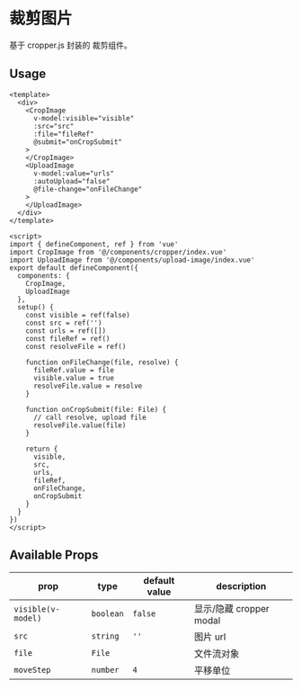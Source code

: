 # 裁剪图片
基于 cropper.js 封装的 裁剪组件。

## Usage
```vue
<template>
  <div>
    <CropImage
      v-model:visible="visible"
      :src="src"
      :file="fileRef"
      @submit="onCropSubmit"
    >
    </CropImage>
    <UploadImage
      v-model:value="urls"
      :autoUpload="false"
      @file-change="onFileChange"
    >
    </UploadImage>
  </div>
</template>

<script>
import { defineComponent, ref } from 'vue'
import CropImage from '@/components/cropper/index.vue'
import UploadImage from '@/components/upload-image/index.vue'
export default defineComponent({
  components: {
    CropImage,
    UploadImage
  },
  setup() {
    const visible = ref(false)
    const src = ref('')
    const urls = ref([])
    const fileRef = ref()
    const resolveFile = ref()

    function onFileChange(file, resolve) {
      fileRef.value = file
      visible.value = true
      resolveFile.value = resolve
    }

    function onCropSubmit(file: File) {
      // call resolve, upload file
      resolveFile.value(file)
    }

    return {
      visible,
      src,
      urls,
      fileRef,
      onFileChange,
      onCropSubmit
    }
  }
})
</script>
```

## Available Props
prop       | type                 | default value | description
-----------|----------------------|---------------|--------------
`visible(v-model)`    | `boolean`         | `false`              | 显示/隐藏 cropper modal
`src`| `string`             | `''`          | 图片 url
`file`    | `File`  |          | 文件流对象
`moveStep`    | `number`             | `4`         | 平移单位
